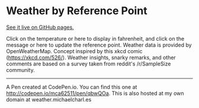 # Weather by Reference Point

[See it live on GitHub pages.](https://mca62511.github.io/weather-by-reference-point)

Click on the temperature or here to display in fahrenheit, and click on the message or here to update the reference point. Weather data is provided by OpenWeatherMap. Concept inspired by this xkcd comic (https://xkcd.com/526/). Weather insights, snarky remarks, and other comments are based on a survey taken from reddit's /r/SampleSize community. 

----------------

A Pen created at CodePen.io. You can find this one at http://codepen.io/mca62511/pen/qbwQOa.
This is also hosted at my own domain at weather.michaelcharl.es
